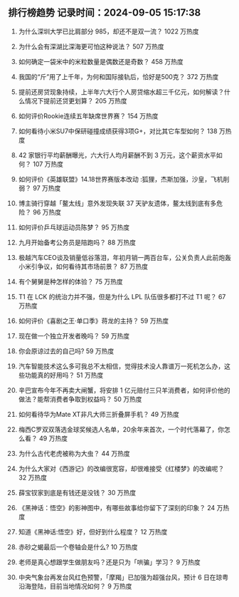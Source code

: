 
## 排行榜趋势 记录时间：2024-09-05 15:17:38
  
  1. 为什么深圳大学已比肩部分 985，却还不是双一流？ 1022 万热度
    
  2. 为什么会有深湖比深海更可怕这种说法？ 507 万热度
    
  3. 如何确定一袋米中的米粒数量是偶数还是奇数？ 458 万热度
    
  4. 我国的“斤”用了上千年，为何和国际接轨后，恰好是500克？ 372 万热度
    
  5. 提前还房贷现象持续，上半年六大行个人房贷缩水超三千亿元，如何解读？什么情况下提前还贷更划算？ 205 万热度
    
  6. 如何评价Rookie连续五年缺席世界赛？ 154 万热度
    
  7. 如何看待小米SU7中保研碰撞成绩获得3项G+，对比其它车型如何？ 138 万热度
    
  8. 42 家银行平均薪酬曝光，六大行人均月薪酬不到 3 万元，这个薪资水平如何？ 107 万热度
    
  9. 如何评价《英雄联盟》14.18世界赛版本改动 :狐狸，杰斯加强，沙皇，飞机削弱？ 97 万热度
    
  10. 博主骑行穿越「鳌太线」意外发现失联 37 天驴友遗体，鳌太线到底有多危险？ 96 万热度
    
  11. 如何评价乒乓球运动员陈梦？ 95 万热度
    
  12. 九月开始备考公务员是陪跑吗？ 88 万热度
    
  13. 极越汽车CEO谈及销量低谷落泪，年初月销一两百台车，公关负责人此前炮轰小米引争议，如何看待其市场前景？ 87 万热度
    
  14. 有个舅舅是种怎样的体验？ 75 万热度
    
  15. T1 在 LCK 的统治力并不强，但是为什么 LPL 队伍很多都打不过 T1 呢？ 67 万热度
    
  16. 如何评价《喜剧之王·单口季》蒋龙的主持？ 59 万热度
    
  17. 现在做一个独立开发者晚吗？ 59 万热度
    
  18. 你会原谅过去的自己吗? 59 万热度
    
  19. 汽车智能技术这么多可我总不太相信，觉得技术没人靠谱万一死机怎么办，这些功能真的好用吗？ 51 万热度
    
  20. 辛巴宣布今年不再卖大闸蟹，将安排 1 亿元赔付三只羊消费者，如何评价他的做法？能帮消费者争取到权益吗？ 50 万热度
    
  21. 如何看待华为Mate XT非凡大师三折叠屏手机？ 49 万热度
    
  22. 梅西C罗双双落选金球奖候选人名单，20余年来首次，一个时代落幕了，你怎么看？ 49 万热度
    
  23. 为什么古代老虎被称为大虫？ 44 万热度
    
  24. 为什么大家对《西游记》的改编很宽容，却很难接受《红楼梦》的改编呢？ 32 万热度
    
  25. 薛宝钗家到底是有钱还是没钱？ 30 万热度
    
  26. 《黑神话：悟空》的影神图中，有哪些故事给你留下了深刻的印象？ 24 万热度
    
  27. 知道《黑神话:悟空》好，但好到什么程度？ 12 万热度
    
  28. 赤砂之蝎最后一个卷轴会是什么? 10 万热度
    
  29. 老师是真心想跟学生做朋友吗？还是只为「哄骗」学习？ 9 万热度
    
  30. 中央气象台再发台风红色预警，「摩羯」已加强为超强台风，预计 6 日在琼粤沿海登陆，目前当地情况如何？ 9 万热度
    